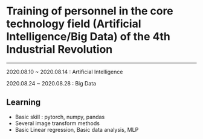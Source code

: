 # Training of personnel in the core technology field (Artificial Intelligence/Big Data) of the 4th Industrial Revolution
----
2020.08.10 ~ 2020.08.14 : Artificial Intelligence

2020.08.24 ~ 2020.08.28 : Big Data

## Learning 
- Basic skill : pytorch, numpy, pandas
- Several image transform methods
- Basic Linear regression, Basic data analysis, MLP
